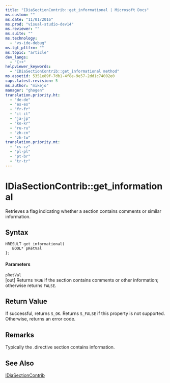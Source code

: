 ```yaml
---
title: "IDiaSectionContrib::get_informational | Microsoft Docs"
ms.custom: ""
ms.date: "11/01/2016"
ms.prod: "visual-studio-dev14"
ms.reviewer: ""
ms.suite: ""
ms.technology: 
  - "vs-ide-debug"
ms.tgt_pltfrm: ""
ms.topic: "article"
dev_langs: 
  - "C++"
helpviewer_keywords: 
  - "IDiaSectionContrib::get_informational method"
ms.assetid: 5351e89f-7db1-4f8e-9e57-2dd1c74002e0
caps.latest.revision: 5
ms.author: "mikejo"
manager: "ghogen"
translation.priority.ht: 
  - "de-de"
  - "es-es"
  - "fr-fr"
  - "it-it"
  - "ja-jp"
  - "ko-kr"
  - "ru-ru"
  - "zh-cn"
  - "zh-tw"
translation.priority.mt: 
  - "cs-cz"
  - "pl-pl"
  - "pt-br"
  - "tr-tr"
---
```

# IDiaSectionContrib::get_informational
Retrieves a flag indicating whether a section contains comments or similar information.  
  
## Syntax  
  
```cpp#  
HRESULT get_informational(  
   BOOL* pRetVal  
};  
```  
  
#### Parameters  
 `pRetVal`  
 [out] Returns `TRUE` if the section contains comments or other information; otherwise returns `FALSE`.  
  
## Return Value  
 If successful, returns `S_OK`. Returns `S_FALSE` if this property is not supported. Otherwise, returns an error code.  
  
## Remarks  
 Typically the .directive section contains information.  
  
## See Also  
 [IDiaSectionContrib](../../debugger/debug-interface-access/idiasectioncontrib.md)